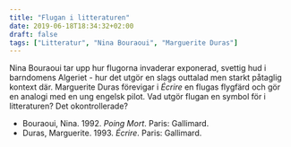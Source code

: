 ```yaml
---
title: "Flugan i litteraturen"
date: 2019-06-18T18:34:32+02:00
draft: false
tags: ["Litteratur", "Nina Bouraoui", "Marguerite Duras"]
---
```


Nina Bouraoui tar upp hur flugorna invaderar exponerad, svettig hud i barndomens Algeriet - hur det utgör en slags outtalad men starkt påtaglig kontext där. Marguerite Duras förevigar i _Écrire_ en flugas flygfärd och gör en analogi med en ung engelsk pilot. Vad utgör flugan en symbol för i litteraturen? Det okontrollerade?

* Bouraoui, Nina. 1992. _Poing Mort_. Paris: Gallimard.
* Duras, Marguerite. 1993. _Écrire_. Paris: Gallimard.

